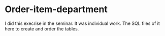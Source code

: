 # Order-item-department
I did this execrise in the seminar. It was individual work. The SQL files of it here to create and order the tables.
